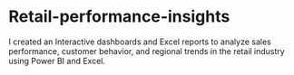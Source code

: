 # Retail-performance-insights
I created an Interactive dashboards and Excel reports to analyze sales performance, customer behavior, and regional trends in the retail industry using Power BI and Excel.
